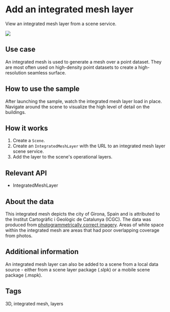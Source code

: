 # Add an integrated mesh layer

View an integrated mesh layer from a scene service.

![](screenshot.png)

## Use case

An integrated mesh is used to generate a mesh over a point dataset. They are most often used on high-density point datasets to create a high-resolution seamless surface.

## How to use the sample

After launching the sample, watch the integrated mesh layer load in place. Navigate around the scene to visualize the high level of detail on the buildings.

## How it works

1. Create a `Scene`.
2. Create an `IntegratedMeshLayer` with the URL to an integrated mesh layer scene service.
3. Add the layer to the scene's operational layers.

## Relevant API

* IntegratedMeshLayer

## About the data

This integrated mesh depicts the city of Girona, Spain and is attributed to the Institut Cartogràfic i Geològic de Catalunya (ICGC). The data was produced from [photogrammetrically correct imagery](https://pro.arcgis.com/en/pro-app/help/data/imagery/ortho-mapping-in-arcgis-pro.htm). Areas of white space within the integrated mesh are areas that had poor overlapping coverage from photos.

## Additional information

An integrated mesh layer can also be added to a scene from a local data source - either from a scene layer package (.slpk) or a mobile scene package (.mspk).

## Tags

3D, integrated mesh, layers
